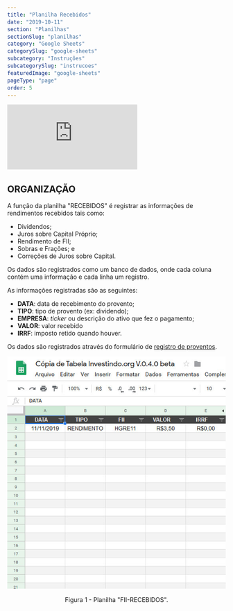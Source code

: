 ```yaml
---
title: "Planilha Recebidos"
date: "2019-10-11"
section: "Planilhas"
sectionSlug: "planilhas"
category: "Google Sheets"
categorySlug: "google-sheets"
subcategory: "Instruções"
subcategorySlug: "instrucoes"
featuredImage: "google-sheets"
pageType: "page"
order: 5
---
```



<div class="iframe-container">
<iframe src="https://www.youtube.com/embed/wa9jisjKeB8?start=215" frameborder="0" allow="accelerometer; autoplay; encrypted-media; gyroscope; picture-in-picture" allowfullscreen></iframe>
</div>


## ORGANIZAÇÃO

A função da planilha "RECEBIDOS" é registrar as informações de rendimentos recebidos tais como:

- Dividendos;
- Juros sobre Capital Próprio;
- Rendimento de FII;
- Sobras e Frações; e
- Correções de Juros sobre Capital.

Os dados são registrados como um banco de dados, onde cada coluna contém uma informação e cada linha um registro.

As informações registradas são as seguintes:

- **DATA**: data de recebimento do provento;
- **TIPO**: tipo de provento (ex: dividendo);
- **EMPRESA**: *ticker* ou descrição do ativo que fez o pagamento;
- **VALOR**: valor recebido
- **IRRF**: imposto retido quando houver.

Os dados são registrados através do formulário de [registro de proventos](/planilhas/google-sheets/instrucoes-sheets/registro-proventos-sheets).

![Tabela Google Sheets - Planilha Recebidos](./img/planilha-recebidos-sheets-001.jpg)

<p class="legenda" style="text-align:center">Figura 1 - Planilha "FII-RECEBIDOS".</p>